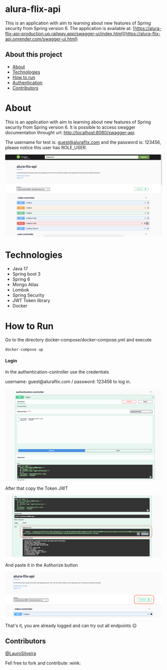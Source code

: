 # alura-flix-api

This is an application with aim to learning about new features of Spring security from Spring version 6.
The application is available at: [https://alura-flix-api-production.up.railway.app/swagger-ui/index.html](https://alura-flix-api.onrender.com/swagger-ui.html)


## About this project
* [About](#about)
* [Technologies](#Technologies)
* [How to run](#how-to-run)
* [Authentication](#login)
* [Contributors](#contributors)

# About 
This is an application with aim to learning about new features of Spring security from Spring version 6.
It is possible to access swagger documentation throught url: [http://localhost:8080/swagger-api](http://localhost:8080/swagger-ui/index.html).

The username for test is: guest@aluraflix.com and the password is: 123456, please notice this user has ROLE_USER.

![alura-flix-api-swagger.png](data/alura-flix-api-swagger.png)

# Technologies
- Java 17
- Spring boot 3
- Spring 6
- Mongo Atlas
- Lombok
- Spring Security
- JWT Token library
- Docker 

# How to Run
<p>Go to the directory docker-compose/docker-compose.yml and execute<p/>

```shell
docker-compose up
```

#### Login
<p>In the authentication-controller use the credentials<p/>
<p>username: guest@aluraflix.com / password: 123456 to log in.<p/>

![login.png](data/login.png)

<p>After that copy the Token JWT<p/>

![token-jwt.png](data/token-jwt.png)

<p>And paste it in the Authorize button<p/>

![authorize-token.png](data/authorize-token.png)

That's it, you are already logged and can try out all endpoints :wink:

## Contributors
[@LauroSilveira](https://github.com/LauroSilveira)

<p>Fell free to fork and contribute :wink:<p/>
